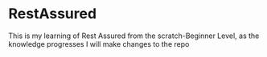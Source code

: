 # RestAssured
This is my learning of Rest Assured from the scratch-Beginner Level, as the knowledge progresses I will make changes to the repo
